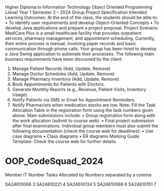 Higher Diploma in Information Technology
Object Oriented Programming (Java)
Year 1 Semester 2 – 2024
Group Project Specification
Intended Learning Outcomes:
At the end of the class, the students should be able to:
• To identify user requirements and develop Object-Oriented Concepts
• To develop Java applications and prepare a project proposal.
Project Scenario:
MediCare Plus is a small healthcare facility that provides outpatient services, pharmacy management, and appointment scheduling. Currently, their entire process is manual, involving paper records and basic communication through phone calls. Your group has been hired to develop a Java Swing application to automate their processes.
The following main business requirements have been discussed by the client:
1. Manage Patient Records (Add, Update, Remove)
2. Manage Doctor Schedules (Add, Update, Remove)
3. Manage Pharmacy Inventory (Add, Update, Remove)
4. Book Appointments for Patients with Doctors.
5. Generate Monthly Reports (e.g., Revenue, Patient Visits, Inventory Usage).
6. Notify Patients via SMS or Email for Appointment Reminders.
7. Notify Pharmacists when medication stocks are low.
Note:
Fill the Task Allocation Table in the registration form using the task numbers given above. Main submissions include:
• Group registration form along with the work allocation (submit to course web).
• Final project submission after final examinations.
Individual group members must also submit the following documentation (check the course web for deadlines):
• Use case diagrams
• Class diagrams
• ER diagrams
Marking Guide Template:
Check the course web for further details.
# OOP_CodeSquad_2024



Member IT Number	Tasks Allocated by Numbers separated by a comma
	
SA24610066	3
SA24610221	4
SA24610134	5
SA24610069	6
SA24610151	7


